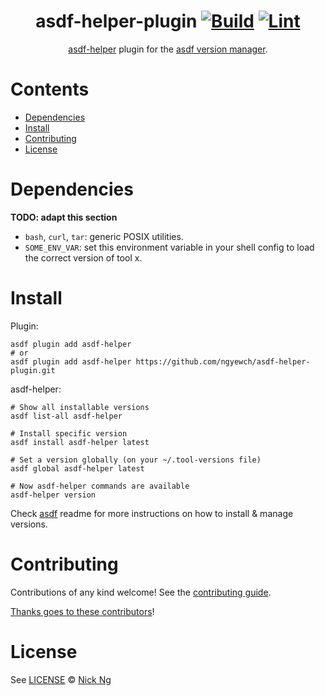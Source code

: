 <div align="center">

# asdf-helper-plugin [![Build](https://github.com/ngyewch/asdf-helper-plugin/actions/workflows/build.yml/badge.svg)](https://github.com/ngyewch/asdf-helper-plugin/actions/workflows/build.yml) [![Lint](https://github.com/ngyewch/asdf-helper-plugin/actions/workflows/lint.yml/badge.svg)](https://github.com/ngyewch/asdf-helper-plugin/actions/workflows/lint.yml)


[asdf-helper](https://github.com/ngyewch/asdf-helper) plugin for the [asdf version manager](https://asdf-vm.com).

</div>

# Contents

- [Dependencies](#dependencies)
- [Install](#install)
- [Contributing](#contributing)
- [License](#license)

# Dependencies

**TODO: adapt this section**

- `bash`, `curl`, `tar`: generic POSIX utilities.
- `SOME_ENV_VAR`: set this environment variable in your shell config to load the correct version of tool x.

# Install

Plugin:

```shell
asdf plugin add asdf-helper
# or
asdf plugin add asdf-helper https://github.com/ngyewch/asdf-helper-plugin.git
```

asdf-helper:

```shell
# Show all installable versions
asdf list-all asdf-helper

# Install specific version
asdf install asdf-helper latest

# Set a version globally (on your ~/.tool-versions file)
asdf global asdf-helper latest

# Now asdf-helper commands are available
asdf-helper version
```

Check [asdf](https://github.com/asdf-vm/asdf) readme for more instructions on how to
install & manage versions.

# Contributing

Contributions of any kind welcome! See the [contributing guide](contributing.md).

[Thanks goes to these contributors](https://github.com/ngyewch/asdf-helper-plugin/graphs/contributors)!

# License

See [LICENSE](LICENSE) © [Nick Ng](https://github.com/ngyewch/)
